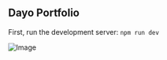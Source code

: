

## Dayo Portfolio

First, run the development server:
```npm run dev```

![Image](./public/resources/portfolio.png)
